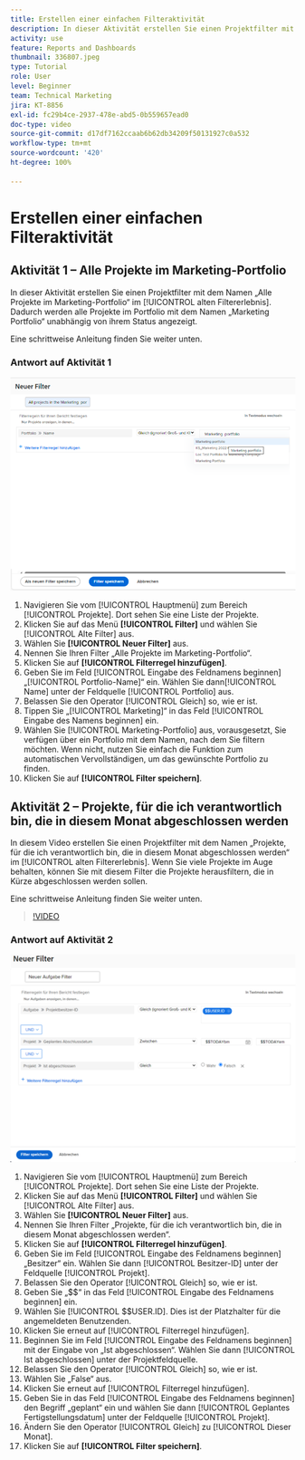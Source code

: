 ```yaml
---
title: Erstellen einer einfachen Filteraktivität
description: In dieser Aktivität erstellen Sie einen Projektfilter mit dem Namen „Eigene Projekte, die diesen Monat abzuschließen sind“.
activity: use
feature: Reports and Dashboards
thumbnail: 336807.jpeg
type: Tutorial
role: User
level: Beginner
team: Technical Marketing
jira: KT-8856
exl-id: fc29b4ce-2937-478e-abd5-0b559657ead0
doc-type: video
source-git-commit: d17df7162ccaab6b62db34209f50131927c0a532
workflow-type: tm+mt
source-wordcount: '420'
ht-degree: 100%

---
```


# Erstellen einer einfachen Filteraktivität

## Aktivität 1 – Alle Projekte im Marketing-Portfolio

In dieser Aktivität erstellen Sie einen Projektfilter mit dem Namen „Alle Projekte im Marketing-Portfolio“ im [!UICONTROL alten Filtererlebnis]. Dadurch werden alle Projekte im Portfolio mit dem Namen „Marketing Portfolio“ unabhängig von ihrem Status angezeigt.

Eine schrittweise Anleitung finden Sie weiter unten.

### Antwort auf Aktivität 1

![Ein Screenshot des Bildschirms zum Erstellen eines neuen Filters](assets/basic-filter-activity-1.png)

1. Navigieren Sie vom [!UICONTROL Hauptmenü] zum Bereich [!UICONTROL Projekte]. Dort sehen Sie eine Liste der Projekte.
1. Klicken Sie auf das Menü **[!UICONTROL Filter]** und wählen Sie [!UICONTROL Alte Filter] aus.
1. Wählen Sie **[!UICONTROL Neuer Filter]** aus.
1. Nennen Sie Ihren Filter „Alle Projekte im Marketing-Portfolio“.
1. Klicken Sie auf **[!UICONTROL Filterregel hinzufügen]**.
1. Geben Sie im Feld [!UICONTROL Eingabe des Feldnamens beginnen] „[!UICONTROL Portfolio-Name]“ ein. Wählen Sie dann[!UICONTROL Name] unter der Feldquelle [!UICONTROL Portfolio] aus.
1. Belassen Sie den Operator [!UICONTROL Gleich] so, wie er ist.
1. Tippen Sie „[!UICONTROL Marketing]“ in das Feld [!UICONTROL Eingabe des Namens beginnen] ein.
1. Wählen Sie [!UICONTROL Marketing-Portfolio] aus, vorausgesetzt, Sie verfügen über ein Portfolio mit dem Namen, nach dem Sie filtern möchten. Wenn nicht, nutzen Sie einfach die Funktion zum automatischen Vervollständigen, um das gewünschte Portfolio zu finden.
1. Klicken Sie auf **[!UICONTROL Filter speichern]**.

## Aktivität 2 – Projekte, für die ich verantwortlich bin, die in diesem Monat abgeschlossen werden

In diesem Video erstellen Sie einen Projektfilter mit dem Namen „Projekte, für die ich verantwortlich bin, die in diesem Monat abgeschlossen werden“ im [!UICONTROL alten Filtererlebnis]. Wenn Sie viele Projekte im Auge behalten, können Sie mit diesem Filter die Projekte herausfiltern, die in Kürze abgeschlossen werden sollen.

Eine schrittweise Anleitung finden Sie weiter unten.

>[!VIDEO](https://video.tv.adobe.com/v/336807/?quality=12&learn=on&enablevpops)

### Antwort auf Aktivität 2

![Ein Screenshot des Bildschirms zum Erstellen eines neuen Filters](assets/basic-filter-activity-updated-6-15-21.png)

1. Navigieren Sie vom [!UICONTROL Hauptmenü] zum Bereich [!UICONTROL Projekte]. Dort sehen Sie eine Liste der Projekte.
1. Klicken Sie auf das Menü **[!UICONTROL Filter]** und wählen Sie [!UICONTROL Alte Filter] aus.
1. Wählen Sie **[!UICONTROL Neuer Filter]** aus.
1. Nennen Sie Ihren Filter „Projekte, für die ich verantwortlich bin, die in diesem Monat abgeschlossen werden“.
1. Klicken Sie auf **[!UICONTROL Filterregel hinzufügen]**.
1. Geben Sie im Feld [!UICONTROL Eingabe des Feldnamens beginnen] „Besitzer“ ein. Wählen Sie dann [!UICONTROL Besitzer-ID] unter der Feldquelle [!UICONTROL Projekt].
1. Belassen Sie den Operator [!UICONTROL Gleich] so, wie er ist.
1. Geben Sie „$$“ in das Feld [!UICONTROL Eingabe des Feldnamens beginnen] ein.
1. Wählen Sie [!UICONTROL $$USER.ID]. Dies ist der Platzhalter für die angemeldeten Benutzenden.
1. Klicken Sie erneut auf [!UICONTROL Filterregel hinzufügen].
1. Beginnen Sie im Feld [!UICONTROL Eingabe des Feldnamens beginnen] mit der Eingabe von „Ist abgeschlossen“. Wählen Sie dann [!UICONTROL Ist abgeschlossen] unter der Projektfeldquelle.
1. Belassen Sie den Operator [!UICONTROL Gleich] so, wie er ist.
1. Wählen Sie „False“ aus.
1. Klicken Sie erneut auf [!UICONTROL Filterregel hinzufügen].
1. Geben Sie in das Feld [!UICONTROL Eingabe des Feldnamens beginnen] den Begriff „geplant“ ein und wählen Sie dann [!UICONTROL Geplantes Fertigstellungsdatum] unter der Feldquelle [!UICONTROL Projekt].
1. Ändern Sie den Operator [!UICONTROL Gleich] zu [!UICONTROL Dieser Monat].
1. Klicken Sie auf **[!UICONTROL Filter speichern]**.

